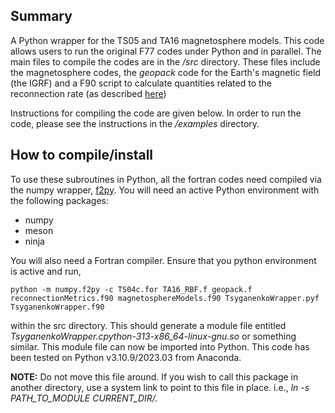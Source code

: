 ## Summary

A Python wrapper for the TS05 and TA16 magnetosphere models. This code allows users to run the original F77 codes under Python and in parallel. The main files to compile the codes are in the */src* directory. These files include the magnetosphere codes, the *geopack* code for the Earth's magnetic field (the IGRF) and a F90 script to calculate quantities related to the reconnection rate (as described [here](https://link.springer.com/article/10.1007/s11207-025-02462-8))

Instructions for compiling the code are given below. In order to run the code, please see the instructions in the */examples* directory.

## How to compile/install

To use these subroutines in Python, all the fortran codes need compiled via the numpy wrapper, [f2py](https://numpy.org/doc/stable/f2py/f2py.getting-started.html).  You will need an active Python environment with the following packages:

 - numpy
 - meson
 - ninja

You will also need a Fortran compiler.  Ensure that you python environment is active and run,
```
python -m numpy.f2py -c TS04c.for TA16_RBF.f geopack.f reconnectionMetrics.f90 magnetosphereModels.f90 TsyganenkoWrapper.pyf TsyganenkoWrapper.f90
```
within the src directory.  This should generate a module file entitled *TsyganenkoWrapper.cpython-313-x86_64-linux-gnu.so* or something similar. This module file can now be imported into Python. This code has been tested on Python v3.10.9/2023.03 from Anaconda.

**NOTE:** Do not move this file around. If you wish to call this package in another directory, use a system link to point to this file in place.  i.e., *ln -s PATH_TO_MODULE CURRENT_DIR/.*
